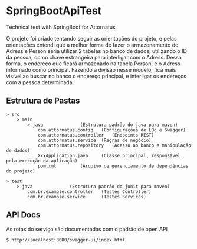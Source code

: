 # SpringBootApiTest
Technical test with SpringBoot for Attornatus

O projeto foi criado tentando seguir as orientações do projeto, e pelas orientações
entendi que a melhor forma de fazer o armazenamento de Adress e Person seria utilizar
2 tabelas no banco de dados, utilizando o ID da pessoa, ocmo chave estrangeira para interligar
com o Adress. Dessa forma, o endereço que ficará armazenado na tabela Person, é o Adress
informado como principal. Fazendo a divisão nesse modelo, fica mais visível ao buscar no banco 
o endereço principal, e interligar os endereços com a pessoa determinada.


## Estrutura de Pastas

```
> src
	> main                     
		> java				(Estrutura padrão do java para maven)
			com.attornatus.config	(Configurações de LOg e Swagger)
			com.attornatus.controller	(Endpoints REST)
			com.attornatus.service	(Regras de negócio)
			com.attornatus.repository	(Acesso ao banco e manipulação de dados)
			XxxApplication.java		(Classe principal, responsável pela execução da aplicação)
			pom.xml			(Arquivo de gerenciamento de dependências do projeto)
                             
> test                              
	> java				(Estrutura padrão do junit para maven)
		com.br.example.controller	(Testes Controller)
		com.br.example.service		(Testes Services)
```

## API Docs

As rotas do serviço são documentadas com o padrão de open API
```bash
$ http://localhost:8080/swagger-ui/index.html
